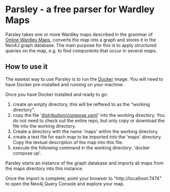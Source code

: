 # Parsley - a free parser for Wardley Maps

Parsley takes one or more Wardley maps described in the grammar of [Online Wardley Maps](https://www.onlinewardleymaps.com/),
converts the map into a graph and stores it in the Neo4J graph database. The main purpose for this is to apply structured queries
on the map, e.g. to find components that occur in several maps.

## How to use it
The easiest way to use Parsley is to run the [Docker](https://hub.docker.com/r/tangibleconcepts/parsley) image. 
You will need to have Docker pre-installed and running on your machine.

Once you have Docker installed and ready to go:

1. create an empty directory, this will be reffered to as the "working directory".
2. copy the file '[distribution/compose.yaml](https://github.com/tangible-concepts/parsley/blob/main/distribution/compose.yaml)' into the working directory. You do not need to check out the entire repo, but only copy or download the file into the working directory.
3. Create a directory with the name 'maps' within the working directory.
4. create a text file for each map to be imported into the 'maps' directory. Copy the textual description of the map into this file.
5. execute the following command in the working directory: 'docker compose up'.

Parsley starts an instance of the graph database and imports all maps from the maps directory into this instance.

Once the import is complete, point your browser to "http://localhost:7474" to open the Neo4j Query Console and explore your map.
